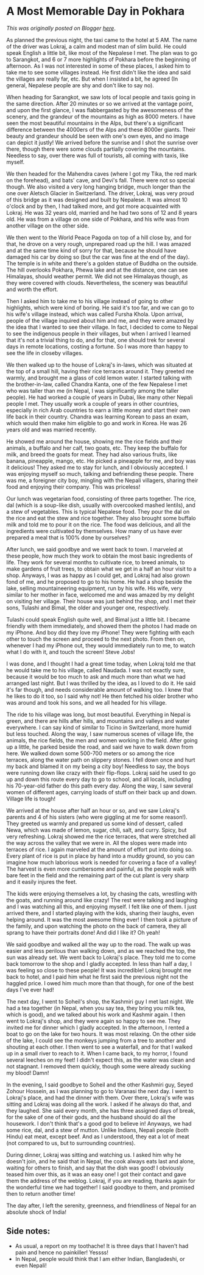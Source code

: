 # A Most Memorable Day in Pokhara

*This was originally posted on Blogger [here](https://photopensieve.blogspot.com/2011/10/most-memorable-day-in-pokhara.html)*.

As planned the previous night, the taxi came to the hotel at 5 AM. The name of the driver was Lokraj, a calm and modest man of slim build. He could speak English a little bit, like most of the Nepalese I met. The plan was to go to Sarangkot, and 6 or 7 more highlights of Pokhara before the beginning of afternoon. As I was not interested in some of these places, I asked him to take me to see some villages instead. He first didn't like the idea and said the villages are really far, etc. But when I insisted a bit, he agreed (In general, Nepalese people are shy and don't like to say no).

When heading for Sarangkot, we saw lots of local people and taxis going in the same direction. After 20 minutes or so we arrived at the vantage point, and upon the first glance, I was flabbergasted by the awesomeness of the scenery, and the grandeur of the mountains as high as 8000 meters. I have seen the most beautiful mountains in the Alps, but there's a significant difference between the 4000ers of the Alps and these 8000er giants. Their beauty and grandeur should be seen with one's own eyes, and no image can depict it justly! We arrived before the sunrise and I shot the sunrise over there, though there were some clouds partially covering the mountains. Needless to say, over there was full of tourists, all coming with taxis, like myself.

We then headed for the Mahendra caves (where I got my Tika, the red mark on the forehead), and bats' cave, and Devi's fall. There were not so special though. We also visited a very long hanging bridge, much longer than the one over Aletsch Glacier in Switzerland. The driver, Lokraj, was very proud of this bridge as it was designed and built by Nepalese. It was almost 10 o'clock and by then, I had talked more, and got more acquainted with Lokraj. He was 32 years old, married and he had two sons of 12 and 8 years old. He was from a village on one side of Pokhara, and his wife was from another village on the other side.

We then went to the World Peace Pagoda on top of a hill close by, and for that, he drove on a very rough, unprepared road up the hill. I was amazed and at the same time kind of sorry for that, because he should have damaged his car by doing so (but the car was fine at the end of the day). The temple is in white and there's a golden statue of Buddha on the outside. The hill overlooks Pokhara, Phewa lake and at the distance, one can see Himalayas, should weather permit. We did not see Himalayas though, as they were covered with clouds. Nevertheless, the scenery was beautiful and worth the effort.

Then I asked him to take me to his village instead of going to other highlights, which were kind of boring. He said it's too far, and we can go to his wife's village instead, which was called Fursha Khola. Upon arrival, people of the village inquired about him and me, and they were amazed by the idea that I wanted to see their village. In fact, I decided to come to Nepal to see the indigenous people in their villages, but when I arrived I learned that it's not a trivial thing to do, and for that, one should trek for several days in remote locations, costing a fortune. So I was more than happy to see the life in closeby villages.

We then walked up to the house of Lokraj's in-laws, which was situated at the top of a small hill, having their rice terraces around it. They greeted me warmly, and brought me a glass of cold lemon water. I started talking with the brother-in-law, called Chandra Kanta, one of the few Nepalese I met who was taller than me (in Nepal, I was significantly among the taller people). He had worked a couple of years in Dubai, like many other Nepali people I met. They usually work a couple of years in other countries, especially in rich Arab countries to earn a little money and start their own life back in their country. Chandra was learning Korean to pass an exam, which would then make him eligible to go and work in Korea. He was 26 years old and was married recently.

He showed me around the house, showing me the rice fields and their animals, a buffalo and her calf, two goats, etc. They keep the buffalo for milk, and breed the goats for meat. They had also various fruits, like banana, pineapple, mango, etc. He picked a pineapple for me, and boy was it delicious! They asked me to stay for lunch, and I obviously accepted. I was enjoying myself so much, talking and befriending these people. There was me, a foreigner city boy, mingling with the Nepali villagers, sharing their food and enjoying their company. This was priceless!

Our lunch was vegetarian food, consisting of three parts together. The rice, dal (which is a soup-like dish, usually with overcooked mashed lentils), and a stew of vegetables. This is typical Nepalese food. They pour the dal on the rice and eat the stew and rice together. They also brought some buffalo milk and told me to pour it on the rice. The food was delicious, and all the ingredients were cultivated by themselves. How many of us have ever prepared a meal that is 100% done by ourselves?

After lunch, we said goodbye and we went back to town. I marveled at these people, how much they work to obtain the most basic ingredients of life. They work for several months to cultivate rice, to breed animals, to make gardens of fruit trees, to obtain what we get in a half an hour visit to a shop. Anyways, I was as happy as I could get, and Lokraj had also grown fond of me, and he proposed to go to his home. He had a shop beside the lake, selling mountaineering equipment, run by his wife. His wife, very similar to her mother in face, welcomed me and was amazed by my delight on visiting her village. Their house was just behind the shop, and I met their sons, Tulashi and Bimal, the older and younger one, respectively.

Tulashi could speak English quite well, and Bimal just a little bit. I became friendly with them immediately, and showed them the photos I had made on my iPhone. And boy did they love my iPhone! They were fighting with each other to touch the screen and proceed to the next photo. From then on, whenever I had my iPhone out, they would immediately run to me, to watch what I do with it, and touch the screen! Steve Jobs!

I was done, and I thought I had a great time today, when Lokraj told me that he would take me to his village, called Naudada. I was not exactly sure, because it would be too much to ask and much more than what we had arranged last night. But I was thrilled by the idea, as I loved to do it. He said it's far though, and needs considerable amount of walking too. I knew that he likes to do it too, so I said why not! He then fetched his older brother who was around and took his sons, and we all headed for his village.

The ride to his village was long, but most beautiful. Everything in Nepal is green, and there are hills after hills, and mountains and valleys and water everywhere. I can say kind of similar to Ticino in Switzerland, more humid but less touched. Along the way, I saw numerous scenes of village life, the animals, the rice fields, the men and women working in the field. After going up a little, he parked beside the road, and said we have to walk down from here. We walked down some 500-700 meters or so among the rice terraces, along the water path on slippery stones. I fell down once and hurt my back and blamed it on my being a city boy! Needless to say, the boys were running down like crazy with their flip-flops. Lokraj said he used to go up and down this route every day to go to school, and all locals, including his 70-year-old father do this path every day. Along the way, I saw several women of different ages, carrying loads of stuff on their back up and down. Village life is tough!

We arrived at the house after half an hour or so, and we saw Lokraj's parents and 4 of his sisters (who were giggling at me for some reason!). They greeted us warmly and prepared us some kind of dessert, called Newa, which was made of lemon, sugar, chili, salt, and curry. Spicy, but very refreshing. Lokraj showed me the rice terraces, that were stretched all the way across the valley that we were in. All the slopes were made into terraces of rice. I again marveled at the amount of effort put into doing so. Every plant of rice is put in place by hand into a muddy ground, so you can imagine how much laborious work is needed for covering a face of a valley! The harvest is even more cumbersome and painful, as the people walk with bare feet in the field and the remaining part of the cut plant is very sharp and it easily injures the feet.

The kids were enjoying themselves a lot, by chasing the cats, wrestling with the goats, and running around like crazy! The rest were talking and laughing and I was watching all this, and enjoying myself. I felt like one of them. I just arrived there, and I started playing with the kids, sharing their laughs, even helping around. It was the most awesome thing ever! I then took a picture of the family, and upon watching the photo on the back of camera, they all sprang to have their portraits done! And did I like it? Oh yeah!

We said goodbye and walked all the way up to the road. The walk up was easier and less perilous than walking down, and as we reached the top, the sun was already set. We went back to Lokraj's place. They told me to come back tomorrow to the shop and I gladly accepted. In less than half a day, I was feeling so close to these people! It was incredible! Lokraj brought me back to hotel, and I paid him what he first said the previous night not the haggled price. I owed him much more than that though, for one of the best days I've ever had!

The next day, I went to Soheil's shop, the Kashmiri guy I met last night. We had a tea together (in Nepal, when you say tea, they bring you milk tea, which is good), and we talked about his work and Kashmir again. I then went to Lokraj's shop, and they were again so happy to see me. They invited me for dinner which I gladly accepted. In the afternoon, I rented a boat to go on the lake for two hours. It was most relaxing. On the other side of the lake, I could see the monkeys jumping from a tree to another and shouting at each other. I then went to see a waterfall, and for that I walked up in a small river to reach to it. When I came back, to my horror, I found several leeches on my feet! I didn't expect this, as the water was clean and not stagnant. I removed them quickly, though some were already sucking my blood! Damn!

In the evening, I said goodbye to Soheil and the other Kashmiri guy, Seyed Zohour Hossein, as I was planning to go to Varanasi the next day. I went to Lokraj's place, and had the dinner with them. Over there, Lokraj's wife was sitting and Lokraj was doing all the work. I asked if he always do that, and they laughed. She said every month, she has three assigned days of break, for the sake of one of their gods, and the husband should do all the housework. I don't think that's a good god to believe in! Anyways, we had some rice, dal, and a stew of mutton. Unlike Indians, Nepali people (both Hindu) eat meat, except beef. And as I understood, they eat a lot of meat (not compared to us, but to surrounding countries).

During dinner, Lokraj was sitting and watching us. I asked him why he doesn't join, and he said that in Nepal, the cook always eats last and alone, waiting for others to finish, and say that the dish was good! I obviously teased him over this, as it was an easy one! I got their contact and gave them the address of the weblog. Lokraj, if you are reading, thanks again for the wonderful time we had together! I said goodbye to them, and promised then to return another time!

The day after, I left the serenity, greenness, and friendliness of Nepal for an absolute shock of India!

## Side notes:
- As usual, a report on my toothache! It is three days that I haven't had pain and hence no painkiller! Yessss!
- In Nepal, people would think that I am either Indian, Bangladeshi, or even Nepali!
